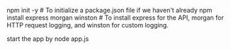 npm init -y    # To initialize a package.json file if we haven't already
npm install express morgan winston   # To install express for the API, morgan for HTTP request logging, and winston for custom logging.

start the app by node app.js
